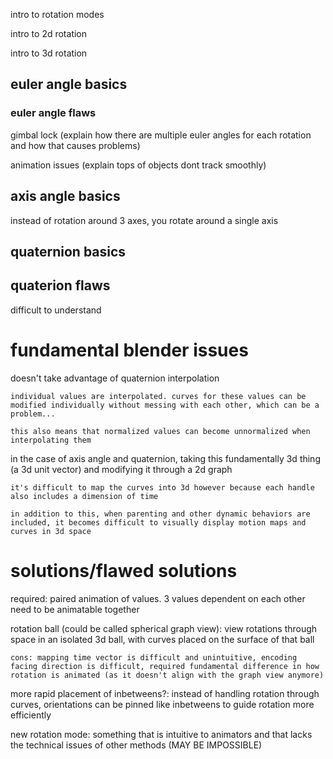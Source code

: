 intro to rotation modes

intro to 2d rotation

intro to 3d rotation

## euler angle basics

### euler angle flaws

gimbal lock (explain how there are multiple euler angles for each rotation and how that causes problems)

animation issues (explain tops of objects dont track smoothly)


## axis angle basics

instead of rotation around 3 axes, you rotate around a single axis

## quaternion basics

## quaterion flaws

difficult to understand

# fundamental blender issues

doesn't take advantage of quaternion interpolation

    individual values are interpolated. curves for these values can be modified individually without messing with each other, which can be a problem...

    this also means that normalized values can become unnormalized when interpolating them

in the case of axis angle and quaternion, taking this fundamentally 3d thing (a 3d unit vector) and modifying it through a 2d graph

    it's difficult to map the curves into 3d however because each handle also includes a dimension of time

    in addition to this, when parenting and other dynamic behaviors are included, it becomes difficult to visually display motion maps and curves in 3d space

# solutions/flawed solutions

required: paired animation of values. 3 values dependent on each other need to be animatable together

rotation ball (could be called spherical graph view): view rotations through space in an isolated 3d ball, with curves placed on the surface of that ball

    cons: mapping time vector is difficult and unintuitive, encoding facing direction is difficult, required fundamental difference in how rotation is animated (as it doesn't align with the graph view anymore)

more rapid placement of inbetweens?: instead of handling rotation through curves, orientations can be pinned like inbetweens to guide rotation more efficiently

new rotation mode: something that is intuitive to animators and that lacks the technical issues of other methods (MAY BE IMPOSSIBLE)




